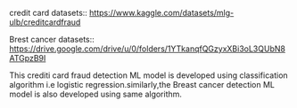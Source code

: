 credit card datasets:: https://www.kaggle.com/datasets/mlg-ulb/creditcardfraud

Brest cancer datasets:: https://drive.google.com/drive/u/0/folders/1YTkanqfQGzyxXBi3oL3QUbN8ATGpzB9I

This crediti card fraud detection ML model is developed using classification algorithm i.e logistic regression.similarly,the Breast cancer detection ML model is also developed  using same algorithm.
